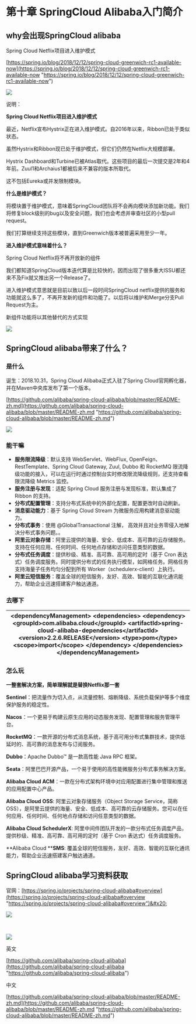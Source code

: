 # 第十章 SpringCloud Alibaba入门简介

## why会出现SpringCloud alibaba

Spring Cloud Netflix项目进入维护模式

[https://spring.io/blog/2018/12/12/spring-cloud-greenwich-rc1-available-now](https://spring.io/blog/2018/12/12/spring-cloud-greenwich-rc1-available-now "https://spring.io/blog/2018/12/12/spring-cloud-greenwich-rc1-available-now")

![](image/image_106_JDSwvrjgZl.png)

说明：

**Spring Cloud Netflix项目进入维护模式**

最近，Netflix宣布Hystrix正在进入维护模式。自2016年以来，Ribbon已处于类似状态。

虽然Hystrix和Ribbon现已处于维护模式，但它们仍然在Netflix大规模部署。

Hystrix Dashboard和Turbine已被Atlas取代。这些项目的最后一次提交是2年和4年前。Zuul1和Archaius1都被后来不兼容的版本所取代。

这不包括Eureka或并发限制模块。

**什么是维护模式？**

将模块置于维护模式，意味着SpringCloud团队将不会再向模块添加新功能。我们将修复block级别的bug以及安全问题，我们也会考虑并审查社区的小型pull request。

我们打算继续支持这些模块，直到Greenwich版本被普遍采用至少一年。

**进入维护模式意味着什么？**

Spring Cloud Netflix将不再开放新的组件

我们都知道SpringCloud版本迭代算是比较快的，因而出现了很多重大ISSU都还来不及Fix就又推出另一个Release了。

进入维护模式意思就是目前以致以后一段时间SpringCloud netflix提供的服务和功能就这么多了，不再开发新的组件和功能了。以后将以维护和Merge分支Pull Request为主。

新组件功能将以其他替代的方式实现

![](image/image_107__DUaQ0vfZj.png)

## SpringCloud alibaba带来了什么？

### 是什么

诞生：2018.10.31，Spring Cloud Alibaba正式入驻了Spring Cloud官网孵化器，并在Maven中央库发布了第一个版本。

[https://github.com/alibaba/spring-cloud-alibaba/blob/master/README-zh.md](https://github.com/alibaba/spring-cloud-alibaba/blob/master/README-zh.md "https://github.com/alibaba/spring-cloud-alibaba/blob/master/README-zh.md")

![](image/image_108_MnRcfHYIpi.png)

### 能干嘛

-   **服务限流降级**：默认支持 WebServlet、WebFlux, OpenFeign、RestTemplate、Spring Cloud Gateway, Zuul, Dubbo 和 RocketMQ 限流降级功能的接入，可以在运行时通过控制台实时修改限流降级规则，还支持查看限流降级 Metrics 监控。
-   **服务注册与发现**：适配 Spring Cloud 服务注册与发现标准，默认集成了 Ribbon 的支持。
-   **分布式配置管理**：支持分布式系统中的外部化配置，配置更改时自动刷新。
-   **消息驱动能力**：基于 Spring Cloud Stream 为微服务应用构建消息驱动能力。
-   **分布式事务**：使用 @GlobalTransactional 注解， 高效并且对业务零侵入地解决分布式事务问题。。
-   **阿里云对象存储**：阿里云提供的海量、安全、低成本、高可靠的云存储服务。支持在任何应用、任何时间、任何地点存储和访问任意类型的数据。
-   **分布式任务调度**：提供秒级、精准、高可靠、高可用的定时（基于 Cron 表达式）任务调度服务。同时提供分布式的任务执行模型，如网格任务。网格任务支持海量子任务均匀分配到所有 Worker（schedulerx-client）上执行。
-   **阿里云短信服务**：覆盖全球的短信服务，友好、高效、智能的互联化通讯能力，帮助企业迅速搭建客户触达通道。

### 去哪下

| \<dependencyManagement>&#xA;    \<dependencies>&#xA;        \<dependency>&#xA;            \<groupId>com.alibaba.cloud\</groupId>&#xA;            \<artifactId>spring-cloud-alibaba-dependencies\</artifactId>&#xA;            \<version>2.2.6.RELEASE\</version>&#xA;            \<type>pom\</type>&#xA;            \<scope>import\</scope>&#xA;        \</dependency>&#xA;    \</dependencies>&#xA;\</dependencyManagement>&#xA; |
| --------------------------------------------------------------------------------------------------------------------------------------------------------------------------------------------------------------------------------------------------------------------------------------------------------------------------------------------------------------------------------------------------------------------------------- |

### 怎么玩

**一整套解决方案，简单理解就是替换Netflix那一套**

**Sentinel**：把流量作为切入点，从流量控制、熔断降级、系统负载保护等多个维度保护服务的稳定性。

**Nacos**：一个更易于构建云原生应用的动态服务发现、配置管理和服务管理平台。

**RocketMQ**：一款开源的分布式消息系统，基于高可用分布式集群技术，提供低延时的、高可靠的消息发布与订阅服务。

**Dubbo**：Apache Dubbo™ 是一款高性能 Java RPC 框架。

**Seata**：阿里巴巴开源产品，一个易于使用的高性能微服务分布式事务解决方案。

**Alibaba Cloud ACM**：一款在分布式架构环境中对应用配置进行集中管理和推送的应用配置中心产品。

**Alibaba Cloud OSS**: 阿里云对象存储服务（Object Storage Service，简称 OSS），是阿里云提供的海量、安全、低成本、高可靠的云存储服务。您可以在任何应用、任何时间、任何地点存储和访问任意类型的数据。

**Alibaba Cloud SchedulerX**: 阿里中间件团队开发的一款分布式任务调度产品，提供秒级、精准、高可靠、高可用的定时（基于 Cron 表达式）任务调度服务。

\*\*Alibaba Cloud \*\***SMS**: 覆盖全球的短信服务，友好、高效、智能的互联化通讯能力，帮助企业迅速搭建客户触达通道。 

## SpringCloud alibaba学习资料获取

官网：[https://spring.io/projects/spring-cloud-alibaba#overview](https://spring.io/projects/spring-cloud-alibaba#overview "https://spring.io/projects/spring-cloud-alibaba#overview")&#x20;

![](image/image_109_SCYHKbZsK0.png)

 

![](image/image_110_elCPjaubD6.png)

英文

[https://github.com/alibaba/spring-cloud-alibaba](https://github.com/alibaba/spring-cloud-alibaba "https://github.com/alibaba/spring-cloud-alibaba")

中文

[https://github.com/alibaba/spring-cloud-alibaba/blob/master/README-zh.md](https://github.com/alibaba/spring-cloud-alibaba/blob/master/README-zh.md "https://github.com/alibaba/spring-cloud-alibaba/blob/master/README-zh.md")
